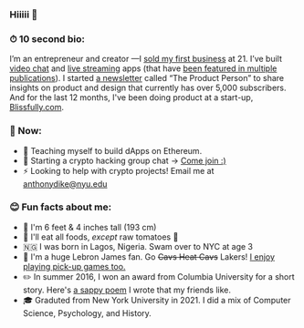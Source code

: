### Hiiiii 👋

### ⏱ 10 second bio:

I’m an entrepreneur and creator —I [sold my first business](https://antdke.co/posts/sold) at 21. I’ve built [video chat](https://chatparty.co) and [live streaming](https://twitter.com/hinotehq) apps (that have [been featured in multiple publications](https://thehustle.co/04212020-silicon-valley-clubhouse/)). I started [a newsletter](https://theproductperson.com) called “The Product Person” to share insights on product and design that currently has over 5,000 subscribers. And for the last 12 months, I've been doing product at a start-up, [Blissfully.com](https://blissfully.com).

### 📍 Now:

- 🌱 Teaching myself to build dApps on Ethereum.
- 💬 Starting a crypto hacking group chat → [Come join :)](https://discord.gg/NCuhna6GQt)
- ⚡️ Looking to help with crypto projects! Email me at [anthonydike@nyu.edu](mailto:anthonydike@nyu.edu)

### 😊 Fun facts about me:

- 📏 I'm 6 feet & 4 inches tall (193 cm)
- 🍅 I'll eat all foods, _except_ raw tomatoes 🤮
- 🇳🇬 I was born in Lagos, Nigeria. Swam over to NYC at age 3
- 🏀 I'm a huge Lebron James fan. Go ~~Cavs Heat Cavs~~ Lakers! [I enjoy playing pick-up games too.](https://www.instagram.com/p/BxoBH1LhDQ8/?utm_source=ig_web_copy_link)
- ✏️ In summer 2016, I won an award from Columbia University for a short story. Here's [a sappy poem](https://www.instagram.com/p/BkbUCbMAw7K/?utm_source=ig_web_copy_link) I wrote that my friends like.
- 🎓 Graduted from New York University in 2021. I did a mix of Computer Science, Psychology, and History.


<!--
**antdke/antdke** is a ✨ _special_ ✨ repository because its `README.md` (this file) appears on your GitHub profile.

Here are some ideas to get you started:

- 🔭 I’m currently working on ...
- 🌱 I’m currently learning ...
- 👯 I’m looking to collaborate on ...
- 🤔 I’m looking for help with ...
- 💬 Ask me about ...
- 📫 How to reach me: ...
- 😄 Pronouns: ...
- ⚡ Fun fact: ...
-->
